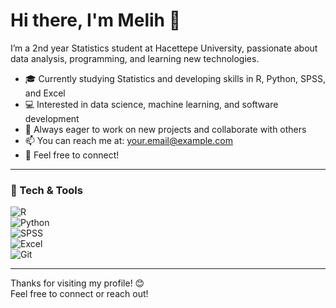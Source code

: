 # Hi there, I'm Melih 👋

I’m a 2nd year Statistics student at Hacettepe University, passionate about data analysis, programming, and learning new technologies.

- 🎓 Currently studying Statistics and developing skills in R, Python, SPSS, and Excel  
- 💻 Interested in data science, machine learning, and software development  
- 🚀 Always eager to work on new projects and collaborate with others  
- 📫 You can reach me at: [your.email@example.com](mailto:your.email@example.com)  
- 🔗 Feel free to connect!

---

### 🔧 Tech & Tools

![R](https://img.shields.io/badge/-R-276DC3?style=flat&logo=r&logoColor=white)  
![Python](https://img.shields.io/badge/-Python-3776AB?style=flat&logo=python&logoColor=white)  
![SPSS](https://img.shields.io/badge/-SPSS-1E2A78?style=flat&logo=ibm&logoColor=white)  
![Excel](https://img.shields.io/badge/-Excel-217346?style=flat&logo=microsoft-excel&logoColor=white)  
![Git](https://img.shields.io/badge/-Git-F05032?style=flat&logo=git&logoColor=white)

---

Thanks for visiting my profile! 😊  
Feel free to connect or reach out!
